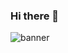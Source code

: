 ### Hi there 👋
![banner](https://user-images.githubusercontent.com/31629553/170257709-209c928e-540c-4ff2-8a4a-57fba1f17226.jpg)

<!--![Blue Yellow Futuristic Virtual Technology Blog Banner]

**neerajk/neerajk** is a ✨ _special_ ✨ repository because its `README.md` (this file) appears on your GitHub profile.

Here are some ideas to get you started:

- 🔭 I’m currently working on ...
- 🌱 I’m currently learning ...
- 👯 I’m looking to collaborate on ...
- 🤔 I’m looking for help with ...
- 💬 Ask me about ...
- 📫 How to reach me: ...
- 😄 Pronouns: ...
- ⚡ Fun fact: ...
-->
